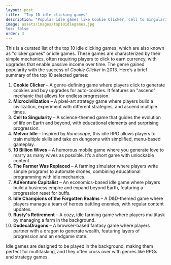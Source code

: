 ```yaml
---
layout: post
title:  "Top 10 idle clicking games"
description: "Popular idle games like Cookie Clicker, Cell to Singularity, Microcivilization. Discover clicker mechanics, passive income, RPGs"
image: assets/images/top10idlegames.jpg
toc: false
order: 3
---
```

This is a curated list of the top 10 idle clicking games, which are also known as "clicker games" or idle games. These games are characterized by their simple mechanics, often requiring players to click to earn currency, with upgrades that enable passive income over time. The genre gained popularity with the success of *Cookie Clicker* in 2013. Here’s a brief summary of the top 10 selected games:

1. **Cookie Clicker** – A genre-defining game where players click to generate cookies and buy upgrades for auto-cookies. It features an "ascend" mechanic that allows for endless progression.
2. **Microcivilization** – A pixel-art strategy game where players build a civilization, experiment with different strategies, and ascend multiple times.
3. **Cell to Singularity** – A science-themed game that guides the evolution of life on Earth and beyond, with educational elements and surprising progression.
4. **Melvor Idle** – Inspired by *Runescape*, this idle RPG allows players to train multiple skills and take on dungeons with simplified, menu-based gameplay.
5. **10 Billion Wives** – A humorous mobile game where you generate love to marry as many wives as possible. It’s a short game with unlockable content.
6. **The Farmer Was Replaced** – A farming simulator where players write simple programs to automate drones, combining educational programming with idle mechanics.
7. **AdVenture Capitalist** – An economics-based idle game where players build a business empire and expand beyond Earth, featuring a progression reset for buffs.
8. **Idle Champions of the Forgotten Realms** – A D&D-themed game where players manage a team of heroes battling enemies, with regular content updates.
9. **Rusty's Retirement** – A cozy, idle farming game where players multitask by managing a farm in the background.
10. **DodecaDragons** – A browser-based fantasy game where players partner with a dragon to generate wealth, featuring layers of progression and an endgame state.

Idle games are designed to be played in the background, making them perfect for multitasking, and they often cross over with genres like RPGs and strategy games.
